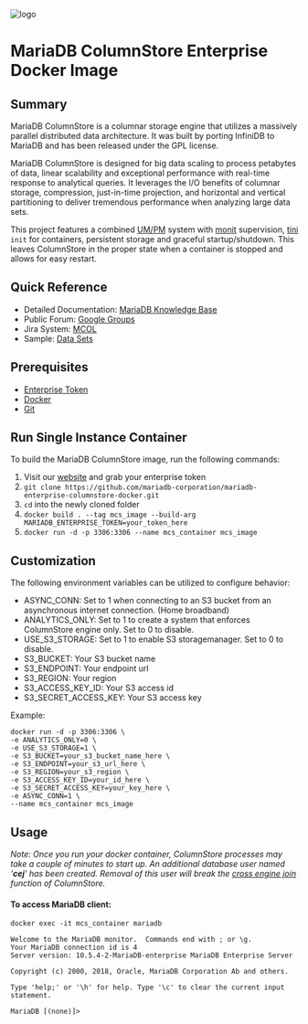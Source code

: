 ![logo](https://raw.githubusercontent.com/mariadb-corporation/mariadb-enterprise-columnstore-docker/master/MDB-HLogo_RGB.jpg)

# MariaDB ColumnStore Enterprise Docker Image

## Summary
MariaDB ColumnStore is a columnar storage engine that utilizes a massively parallel distributed data architecture. It was built by porting InfiniDB to MariaDB and has been released under the GPL license.

MariaDB ColumnStore is designed for big data scaling to process petabytes of data, linear scalability and exceptional performance with real-time response to analytical queries. It leverages the I/O benefits of columnar storage, compression, just-in-time projection, and horizontal and vertical partitioning to deliver tremendous performance when analyzing large data sets.

This project features a combined [UM/PM](https://mariadb.com/kb/en/library/columnstore-architectural-overview/) system with [monit](https://linux.die.net/man/1/monit) supervision, [tini](https://github.com/krallin/tini) `init` for containers, persistent storage and graceful startup/shutdown. This leaves ColumnStore in the proper state when a container is stopped and allows for easy restart.

## Quick Reference

* Detailed Documentation: [MariaDB Knowledge Base](https://mariadb.com/kb/en/library/mariadb-columnstore/)
* Public Forum: [Google Groups](https://groups.google.com/forum/#!forum/mariadb-columnstore)
* Jira System: [MCOL](https://jira.mariadb.org/projects/MCOL/issues)
* Sample: [Data Sets](https://github.com/mariadb-corporation/mariadb-columnstore-samples)

## Prerequisites

* [Enterprise Token](https://customers.mariadb.com/downloads/token/)
* [Docker](https://www.docker.com/products/docker-desktop)
* [Git](https://git-scm.com/downloads)

## Run Single Instance Container

To build the MariaDB ColumnStore image, run the following commands:

1. Visit our [website](https://customers.mariadb.com/downloads/token/) and grab your enterprise token
1. `git clone https://github.com/mariadb-corporation/mariadb-enterprise-columnstore-docker.git`
1. `cd` into the newly cloned folder
1. ```docker build . --tag mcs_image --build-arg MARIADB_ENTERPRISE_TOKEN=your_token_here```
1. ```docker run -d -p 3306:3306 --name mcs_container mcs_image```

## Customization

The following environment variables can be utilized to configure behavior:

* ASYNC_CONN: Set to 1 when connecting to an S3 bucket from an asynchronous internet connection. (Home broadband)
* ANALYTICS_ONLY: Set to 1 to create a system that enforces ColumnStore engine only. Set to 0 to disable.
* USE_S3_STORAGE: Set to 1 to enable S3 storagemanager. Set to 0 to disable.
* S3_BUCKET: Your S3 bucket name
* S3_ENDPOINT: Your endpoint url
* S3_REGION: Your region
* S3_ACCESS_KEY_ID: Your S3 access id
* S3_SECRET_ACCESS_KEY: Your S3 access key

Example:

```
docker run -d -p 3306:3306 \
-e ANALYTICS_ONLY=0 \
-e USE_S3_STORAGE=1 \
-e S3_BUCKET=your_s3_bucket_name_here \
-e S3_ENDPOINT=your_s3_url_here \
-e S3_REGION=your_s3_region \
-e S3_ACCESS_KEY_ID=your_id_here \
-e S3_SECRET_ACCESS_KEY=your_key_here \
-e ASYNC_CONN=1 \
--name mcs_container mcs_image
```

## Usage

*Note: Once you run your docker container, ColumnStore processes may take a couple of minutes to start up.
An additional database user named '__cej__' has been created. Removal of this user will break the [cross engine join](https://mariadb.com/kb/en/configuring-columnstore-cross-engine-joins/) function of ColumnStore.*

#### To access MariaDB client:
```
docker exec -it mcs_container mariadb
```

```
Welcome to the MariaDB monitor.  Commands end with ; or \g.
Your MariaDB connection id is 4
Server version: 10.5.4-2-MariaDB-enterprise MariaDB Enterprise Server

Copyright (c) 2000, 2018, Oracle, MariaDB Corporation Ab and others.

Type 'help;' or '\h' for help. Type '\c' to clear the current input statement.

MariaDB [(none)]>
```

